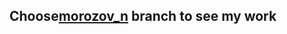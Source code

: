 <h2>Choose<a href="https://github.com/nickmetal/ooniversity_django_courses_04/tree/morozov_n">morozov_n</a> branch to see my work</h2>
